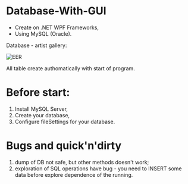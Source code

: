 # Database-With-GUI

- Create on .NET WPF Frameworks,
- Using MySQL (Oracle).

Database - artist gallery:

![EER](https://github.com/bread133/Datebase-with-GUI/assets/76678991/268e2694-7998-4f1f-9905-482548d13a41)

All table create authomatically with start of program.

# Before start:
1. Install MySQL Server,
2. Create your database,
3. Configure fileSettings for your database.

# Bugs and quick'n'dirty
1. dump of DB not safe, but other methods doesn't work;
2. exploration of SQL operations have bug - you need to INSERT some data before explore dependence of the running.
